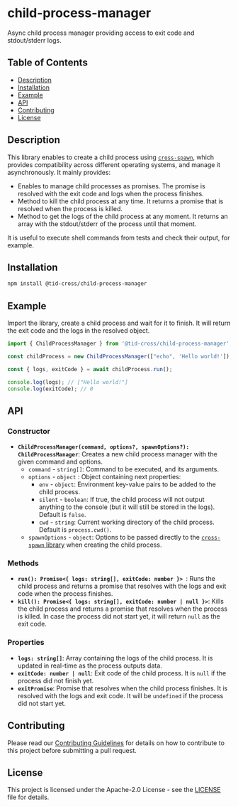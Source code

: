 # child-process-manager

Async child process manager providing access to exit code and stdout/stderr logs.

## Table of Contents

- [Description](#description)
- [Installation](#installation)
- [Example](#example)
- [API](./API.md)
- [Contributing](#contributing)
- [License](#license)

## Description

This library enables to create a child process using [`cross-spawn`](https://github.com/moxystudio/node-cross-spawn), which provides compatibility across different operating systems, and manage it asynchronously. It mainly provides:

* Enables to manage child processes as promises. The promise is resolved with the exit code and logs when the process finishes.
* Method to kill the child process at any time. It returns a promise that is resolved when the process is killed.
* Method to get the logs of the child process at any moment. It returns an array with the stdout/stderr of the process until that moment.

It is useful to execute shell commands from tests and check their output, for example.

## Installation

```bash
npm install @tid-cross/child-process-manager
```

## Example

Import the library, create a child process and wait for it to finish. It will return the exit code and the logs in the resolved object.

```js title="Example"
import { ChildProcessManager } from '@tid-cross/child-process-manager';

const childProcess = new ChildProcessManager(["echo", 'Hello world!']);

const { logs, exitCode } = await childProcess.run();

console.log(logs); // ["Hello world!"]
console.log(exitCode); // 0
```

## API

### Constructor

* __`ChildProcessManager(command, options?, spawnOptions?): ChildProcessManager`__: Creates a new child process manager with the given command and options.
  * `command` - `string[]`: Command to be executed, and its arguments.
  * `options` - `object` : Object containing next properties:
      * `env` - `object`: Environment key-value pairs to be added to the child process.
      * `silent` - `boolean`: If true, the child process will not output anything to the console (but it will still be stored in the logs). Default is `false`.
      * `cwd` - `string`: Current working directory of the child process. Default is `process.cwd()`.
  * `spawnOptions` - `object`: Options to be passed directly to the [`cross-spawn` library](https://github.com/moxystudio/node-cross-spawn) when creating the child process.
      
### Methods

* __`run(): Promise<{ logs: string[], exitCode: number }> `__: Runs the child process and returns a promise that resolves with the logs and exit code when the process finishes.
* __`kill(): Promise<{ logs: string[], exitCode: number | null }>`__: Kills the child process and returns a promise that resolves when the process is killed. In case the process did not start yet, it will return `null` as the exit code.

### Properties

* __`logs: string[]`__: Array containing the logs of the child process. It is updated in real-time as the process outputs data.
* __`exitCode: number | null`__: Exit code of the child process. It is `null` if the process did not finish yet.
* __`exitPromise`__: Promise that resolves when the child process finishes. It is resolved with the logs and exit code. It will be `undefined` if the process did not start yet.

## Contributing

Please read our [Contributing Guidelines](./CONTRIBUTING.md) for details on how to contribute to this project before submitting a pull request.

## License

This project is licensed under the Apache-2.0 License - see the [LICENSE](./LICENSE) file for details.
